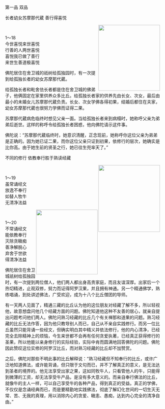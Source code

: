 第一品 双品

长者幼女苏摩那代葳 善行得喜悦

<div class="e2">
<img src="images/fjj-07-1.jpg" width="200" height="214" align="right"/>
<div>
<p>&nbsp;</p> <p>1～18<br>
 今世喜悦来世喜悦 <br>
 行善的人两世喜悦<br>
 喜悦我已做了善行<br>
 来世生善道极喜悦</p>
</div>
</div>

佛陀居住在舍卫城的祇树给孤独园时，有一次提到给孤独长者的幼女苏摩那代葳。

给孤独长者和毗舍佉长者都是住在舍卫城的佛弟子，他俩固定在家里供养众多比丘。给孤独长者家的供养先由长女、次女，最后由最小的未婚女儿苏摩那代葳负责。长女、次女学佛各得初果，结婚后都住在夫家，幼女苏摩那代葳也很努力学佛而证得二果。

苏摩那代葳病危临终时想见父亲一面。当给孤独长者来到病榻时，她称呼父亲为弟弟后逝世。这样的称呼令给孤独长者困惑，他向佛陀请示这件事。

佛陀说：“苏摩那代葳临终时，她意识清醒，正念现前，她称呼你这位父亲为弟弟是正确的。因为她已证二果，而你这位父亲只证到初果，依修行的层次，她确实是比你高。由于她生前的贤圣之行，她已往生兜率天了。”

不同的修行 依教奉行胜于熟读经藏

<div class="e2">
<img src="images/fjj-07-2.jpg" width="200" height="217" align="right"/>
<div>
<br>
 <p> 1～19<br>
 虽常诵经文 <br>
 放逸不奉行<br>
 如替人牧牛 <br>
 无清净法益</p>
</div>
</div>

<div class="e2">
<img src="images/fjj-07-3.jpg" width="200" height="210" align="right"/>
<div>
<p>&nbsp;</p> <p> 1～20<br>
 不常诵经文 <br>
 能依教奉行<br>
 灭除贪瞋痴 <br>
 善净解脱心<br>
 弃舍于世欲 <br>
 得清净法益</p>
</div>
</div>

佛陀居住在舍卫城祇树给孤独园时，有一次提到两位僧人，他们两人都出身高贵家庭，而且友谊深厚。出家后一个热切精进，止观双修，努力而证得阿罗汉果，并且拥有神通。另一个精通佛学，熟练唱诵，到处讲述佛法，广受欢迎，成为十八个比丘僧团的导师。

有一天两人见面了，精通三藏的比丘认为他的这位朋友对经藏了解不多，所以轻视他，故意想盘问他几个经藏方面的问题。佛陀知道他这种不友善的居心，就亲自提出问题考问他们两人。佛陀问熟习经藏的比丘几个有关禅那和道果的问题。熟习经藏的比丘无法作答，因为他只教导别人而已，自己从不亲自实践修行。而另一位比丘虽然只能背诵一些经文，但确实明白其中精义并依法修行，他的内心清净，已经完全去除精神上的烦恼，今生来世都不会再有任何贪爱执著，已经真正获得修行的圣果，所以他能以亲身修行的实际经验，实际中肯而圆满地回答佛陀的问题。佛陀因此赞叹这位实修的阿罗汉比丘，而对熟习经藏的比丘却不加赞赏。

之后，佛陀对那些不明此事的比丘解释说：“熟习经藏但不知奉行的比丘，或许广泛地知道佛法，或许能背诵，但只限于文句而已，并不了解真正的意义，是无法达到圣者的境界的。他无法享受出家之果，这如同牧牛人，只看管他人的牛，只能得到微薄的工资，却无法享受牛产品，是没有多大意义的。而亲自奉行佛法的比丘，就像牛的主人一样，可以自己享受牛的各种产品，得到真正的受益。真正的学佛，不仅仅是念诵经典而已，而是要精勤地实践佛法，彻底了解幻化世间的一切生灭无常、苦、无我的真理，用以消除内心的贪爱、瞋恚、愚痴，达到内心完全的清净自由。”
